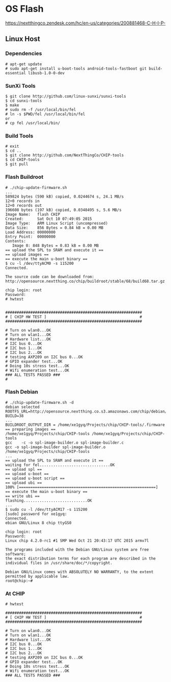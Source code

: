 OS Flash
==

https://nextthingco.zendesk.com/hc/en-us/categories/200881468-C-H-I-P-

## Linux Host

### Dependencies

    # apt-get update
    # sudo apt-get install u-boot-tools android-tools-fastboot git build-essential libusb-1.0-0-dev

### SunXi Tools

    $ git clone http://github.com/linux-sunxi/sunxi-tools
    $ cd sunxi-tools
    $ make
    # sudo rm -f /usr/local/bin/fel
    # ln -s $PWD/fel /usr/local/bin/fel
    or
    # cp fel /usr/local/bin/

### Build Tools

    # exit
    $ cd ..
    $ git clone http://github.com/NextThingCo/CHIP-tools
    $ cd CHIP-tools
    $ git pull

### Flash Buildroot
    
    # ./chip-update-firmware.sh
    ...
    589824 bytes (590 kB) copied, 0.0244674 s, 24.1 MB/s
    12+0 records in
    12+0 records out
    196608 bytes (197 kB) copied, 0.0348495 s, 5.6 MB/s
    Image Name:   flash CHIP
    Created:      Sat Oct 10 07:49:05 2015
    Image Type:   ARM Linux Script (uncompressed)
    Data Size:    856 Bytes = 0.84 kB = 0.00 MB
    Load Address: 00000000
    Entry Point:  00000000
    Contents:
       Image 0: 848 Bytes = 0.83 kB = 0.00 MB
    == upload the SPL to SRAM and execute it ==
    == upload images ==
    == execute the main u-boot binary ==
    $ cu -l /dev/ttyACM0 -s 115200
    Connected.
    
    The source code can be downloaded from:
    http://opensource.nextthing.co/chip/buildroot/stable/68/build68.tar.gz
    
    chip login: root
    Password: 
    # hwtest
    
    
    ############################################################
    # [ CHIP HW TEST ]                                         #
    ############################################################
    
    # Turn on wlan0...OK
    # Turn on wlan1...OK
    # Hardware list...OK      
    # I2C bus 0...OK
    # I2C bus 1...OK
    # I2C bus 2...OK
    # testing AXP209 on I2C bus 0...OK
    # GPIO expander test...OK
    # Doing 10s stress test...OK
    # Wifi enumeration test...OK
    ### ALL TESTS PASSED ###
    # 

### Flash Debian
    
    # ./chip-update-firmware.sh -d
    debian selected
    ROOTFS_URL=http://opensource.nextthing.co.s3.amazonaws.com/chip/debian/stable/38
    BUILD=38
    ...
    BUILDROOT_OUTPUT_DIR = /home/xe1gyq/Projects/chip/CHIP-tools/.firmware
    == preparing images ==
    /home/xe1gyq/Projects/chip/CHIP-tools /home/xe1gyq/Projects/chip/CHIP-tools
    gcc    -c -o spl-image-builder.o spl-image-builder.c
    gcc -o spl-image-builder spl-image-builder.o
    /home/xe1gyq/Projects/chip/CHIP-tools
    ...
    == upload the SPL to SRAM and execute it ==
    waiting for fel...............................OK
    == upload spl ==
    == upload u-boot ==
    == upload u-boot script ==
    == upload ubi ==
    100% [============================================================] 
    == execute the main u-boot binary ==
    == write ubi ==
    flashing............................OK
    ...
    $ sudo cu -l /dev/ttyACM17 -s 115200
    [sudo] password for xe1gyq: 
    Connected.
    ebian GNU/Linux 8 chip ttyGS0

    chip login: root
    Password: 
    Linux chip 4.2.0-rc1 #1 SMP Wed Oct 21 20:43:17 UTC 2015 armv7l
    
    The programs included with the Debian GNU/Linux system are free software;
    the exact distribution terms for each program are described in the
    individual files in /usr/share/doc/*/copyright.
    
    Debian GNU/Linux comes with ABSOLUTELY NO WARRANTY, to the extent
    permitted by applicable law.
    root@chip:~# 

### At CHIP

    # hwtest

    ############################################################
    # [ CHIP HW TEST ]                                         #
    ############################################################
    
    # Turn on wlan0...OK
    # Turn on wlan1...OK
    # Hardware list...OK      
    # I2C bus 0...OK
    # I2C bus 1...OK
    # I2C bus 2...OK
    # testing AXP209 on I2C bus 0...OK
    # GPIO expander test...OK
    # Doing 10s stress test...OK
    # Wifi enumeration test...OK
    ### ALL TESTS PASSED ###

